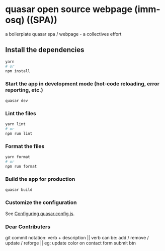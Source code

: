 # quasar open source webpage (imm-osq) ((SPA))

a boilerplate quasar spa / webpage - a collectives effort

## Install the dependencies

```bash
yarn
# or
npm install
```

### Start the app in development mode (hot-code reloading, error reporting, etc.)

```bash
quasar dev
```

### Lint the files

```bash
yarn lint
# or
npm run lint
```

### Format the files

```bash
yarn format
# or
npm run format
```

### Build the app for production

```bash
quasar build
```

### Customize the configuration

See [Configuring quasar.config.js](https://v2.quasar.dev/quasar-cli-vite/quasar-config-js).

### Dear Contributers

git commit notation: verb + description ||
verb can be: add / remove / update / reforge ||
eg: update color on contact form submit btn
